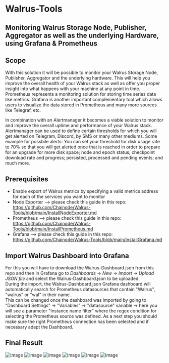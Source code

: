 # Walrus-Tools

## Monitoring Walrus Storage Node, Publisher, Aggregator as well as the underlying Hardware, using Grafana & Prometheus


## Scope

With this solution it will be possible to monitor your Walrus Storage Node, Publisher, Aggregator and the underlying hardware. This will help you improve the overall health of your Walrus stack as well as offer you proper insight into what happens with your machine at any point in time.  
Prometheus represents a monitoring solution for storing time series data like metrics. Grafana is another important complementary tool which allows users to visualize the data stored in Prometheus and many more sources like Telegraf, etc.  

In combination with an Alertmanager it becomes a viable solution to monitor and improve the overall uptime and performance of your Walrus stack. Alertmanager can be used to define certain thresholds for which you will get alerted on Telegram, Discord, by SMS or many other mediums. Some example for possbile alerts: You can set your threshold for disk usage rate to 70% so that you will get alerted once that is reached in order to prepare for an upgrade for more disk space; node and epoch status; checkpoint download rate and progress; persisted, processed and pending events; and much more.  

## Prerequisites
* Enable export of Walrus metrics by specifying a valid metrics address for each of the services you want to monitor
* Node Exporter  --> please check this guide in this repo: https://github.com/Chainode/Walrus-Tools/blob/main/InstallNodeExporter.md
* Prometheus  --> please check this guide in this repo: https://github.com/Chainode/Walrus-Tools/blob/main/InstallPrometheus.md
* Grafana  --> please check this guide in this repo: https://github.com/Chainode/Walrus-Tools/blob/main/InstallGrafana.md

## Import Walrus Dashboard into Grafana  
For this you will have to download the Walrus-Dashboard.json from this repo and then in Grafana go to *Dashboards* -> *New* -> *Import* -> *Upload JSON file* and select the Walrus-Dashboard.json to be uploaded.  
During the import, the Walrus-Dashboard.json Grafana dashboard will automatically search for Prometheus datasources that contain "Walrus", "walrus" or "wal" in their name.  
This can be changed once the dashboard was imported by going to "Dashboard Settings" -> "Variables" -> "datasource" variable -> here you will see a parameter "Instance name filter" where the regex condition for selecting the Prometheus source was defined.
As a next step you should make sure the right Prometheus connection has been selected and if necessary adapt the Dashboard. 

## Final Result 
![image](https://github.com/user-attachments/assets/e760e958-cb57-40f6-8737-34e15c9935ca)
![image](https://github.com/user-attachments/assets/3372d4c8-66f9-4e66-8f15-8bd80f7837c9)
![image](https://github.com/user-attachments/assets/5040168b-788a-4530-8a63-7ace57608402)
![image](https://github.com/user-attachments/assets/9e83a051-fda5-4824-bd6e-293c3835a50b)
![image](https://github.com/user-attachments/assets/8c3716df-404d-4970-a70c-0ee9433d4c88)
![image](https://github.com/user-attachments/assets/db8bd6d3-9966-4ae9-80cf-dd801448ae62)
